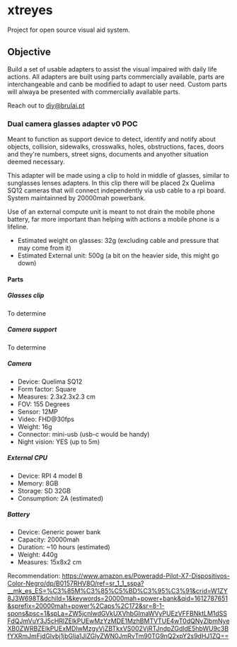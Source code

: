 # xtreyes
Project for open source visual aid system.

## Objective

Build a set of usable adapters to assist the visual impaired with daily life actions.
All adapters are built using parts commercially available, parts are interchangeable and canb be modified to adapt to user need.
Custom parts will alwaya be presented with commercially available parts.

Reach out to diy@brulai.pt

### Dual camera glasses adapter v0 POC

Meant to function as support device to detect, identify and notify about objects, collision, sidewalks, crosswalks, holes, obstructions, faces, doors and they're numbers, street signs, documents and anyother situation deemed necessary.

This adapter will be made using a clip to hold in middle of glasses, similar to sunglasses lenses adapters.
In this clip there will be placed 2x Quelima SQ12 cameras that will connect independently via usb cable to a rpi board.
System maintainned by 20000mah powerbank. 

Use of an external compute unit is meant to not drain the mobile phone battery, far more important than helping with actions a mobile phone is a lifeline.

* Estimated weight on glasses: 32g (excluding cable and pressure that may come from it)
* Estimated External unit: 500g (a bit on the heavier side, this might go down)

#### Parts

##### Glasses clip

To determine

##### Camera support

To determine

##### Camera

* Device: Quelima SQ12
* Form factor: Square
* Measures: 2.3x2.3x2.3 cm
* FOV: 155 Degrees
* Sensor: 12MP
* Video: FHD@30fps
* Weight: 16g
* Connector: mini-usb (usb-c would be handy)
* Night vision: YES (up to 5m)

##### External CPU

* Device: RPI 4 model B
* Memory: 8GB
* Storage: SD 32GB
* Consumption: 2A (estimated)

##### Battery

* Device: Generic power bank
* Capacity: 20000mah
* Duration: ~10 hours (estimated)
* Weight: 440g
* Measures: 15x8x2 cm

Recommendation:
https://www.amazon.es/Poweradd-Pilot-X7-Dispositivos-Color-Negro/dp/B0157RHV8O/ref=sr_1_1_sspa?__mk_es_ES=%C3%85M%C3%85%C5%BD%C3%95%C3%91&crid=W1ZY8J3W698T&dchild=1&keywords=20000mah+power+bank&qid=1612787651&sprefix=20000mah+power%2Caps%2C172&sr=8-1-spons&psc=1&spLa=ZW5jcnlwdGVkUXVhbGlmaWVyPUEzVFFBNktLM1dSSFdQJmVuY3J5cHRlZElkPUEwMzYzMDE1MzhBMTVTUE4wT0dQNyZlbmNyeXB0ZWRBZElkPUExMDIwMzgyVjZBTkxVS002VjRTJndpZGdldE5hbWU9c3BfYXRmJmFjdGlvbj1jbGlja1JlZGlyZWN0JmRvTm90TG9nQ2xpY2s9dHJ1ZQ==
